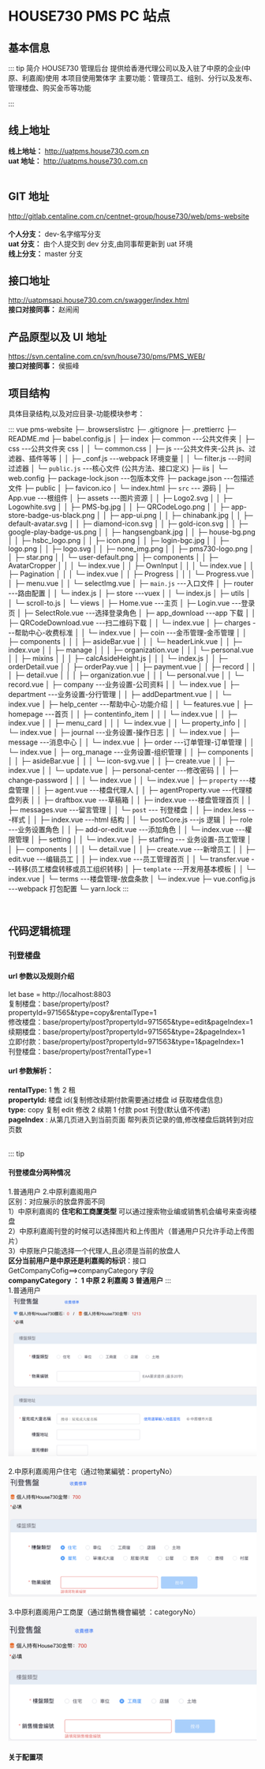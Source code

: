 # HOUSE730 PMS PC 站点

## 基本信息

::: tip 简介
HOUSE730 管理后台
提供给香港代理公司以及入驻了中原的企业(中原、利嘉阁)使用
本项目使用繁体字
主要功能：管理员工、组别、分行以及发布、管理楼盘、购买金币等功能

:::
<br/>

## 线上地址

**线上地址：** <http://uatpms.house730.com.cn>  
**uat 地址：** <http://uatpms.house730.com.cn>  
<br/>

## GIT 地址

<http://gitlab.centaline.com.cn/centnet-group/house730/web/pms-website>
<br/>
<br/>
**个人分支：** dev-名字缩写分支
<br/>
**uat 分支：** 由个人提交到 dev 分支,由同事帮更新到 uat 环境
<br/>
**线上分支：** master 分支

## 接口地址

<http://uatpmsapi.house730.com.cn/swagger/index.html>
<br/>
**接口对接同事：** 赵闹闹

## 产品原型以及 UI 地址

<https://svn.centaline.com.cn/svn/house730/pms/PMS_WEB/>
<br/>
**接口对接同事：** 侯振峰

## 项目结构

具体目录结构,以及对应目录-功能模块参考：

::: vue
pms-website
├─ .browserslistrc
├─ .gitignore
├─ .prettierrc
├─ README.md
├─ babel.config.js
│ ├─ index
├─ common ---公共文件夹
│ ├─ css ---公共文件夹 css
│ │ └─ common.css
│ ├─ js ---公共文件夹-公共 js、过滤器、插件等等
│ │ ├─ \_conf.js ---webpack 环境变量
│ │ └─ filter.js ---时间过滤器
│ └─ `public.js` ---核心文件 (公共方法、接口定义)
├─ iis
│ └─ web.config
├─ package-lock.json ---包版本文件
├─ package.json ---包描述文件
├─ public
│ ├─ favicon.ico
│ └─ index.html
├─ `src` --- 源码
│ ├─ App.vue ---根组件
│ ├─ assets ---图片资源
│ │ ├─ Logo2.svg
│ │ ├─ Logowhite.svg
│ │ ├─ PMS-bg.jpg
│ │ ├─ QRCodeLogo.png
│ │ ├─ app-store-badge-us-black.png
│ │ ├─ app-ui.png
│ │ ├─ chinabank.jpg
│ │ ├─ default-avatar.svg
│ │ ├─ diamond-icon.svg
│ │ ├─ gold-icon.svg
│ │ ├─ google-play-badge-us.png
│ │ ├─ hangsengbank.jpg
│ │ ├─ house-bg.png
│ │ ├─ hsbc_logo.png
│ │ ├─ icon.png
│ │ ├─ login-bgc.jpg
│ │ ├─ logo.png
│ │ ├─ logo.svg
│ │ ├─ none_img.png
│ │ ├─ pms730-logo.png
│ │ ├─ star.png
│ │ └─ user-default.png
│ ├─ components
│ │ ├─ AvatarCropper
│ │ │ └─ index.vue
│ │ ├─ OwnInput
│ │ │ └─ index.vue
│ │ ├─ Pagination
│ │ │ └─ index.vue
│ │ ├─ Progress
│ │ │ └─ Progress.vue
│ │ ├─ menu.vue
│ │ └─ selectImg.vue
│ ├─ `main.js` ---入口文件
│ ├─ router ---路由配置
│ │ └─ index.js
│ ├─ store ---vuex
│ │ └─ index.js
│ ├─ utils
│ │ └─ scroll-to.js
│ └─ views
│ ├─ Home.vue ---主页
│ ├─ Login.vue ---登录页
│ ├─ SelectRole.vue ---选择登录角色
│ ├─ app_download ---app 下载
│ │ ├─ QRCodeDownload.vue ---扫二维码下载
│ │ └─ index.vue
│ ├─ charges ---帮助中心-收费标准
│ │ └─ index.vue
│ ├─ coin ---金币管理-金币管理
│ │ ├─ components
│ │ │ ├─ asideBar.vue
│ │ │ └─ headerLink.vue
│ │ ├─ index.vue
│ │ ├─ manage
│ │ │ ├─ organization.vue
│ │ │ └─ personal.vue
│ │ ├─ mixins
│ │ │ ├─ calcAsideHeight.js
│ │ │ └─ index.js
│ │ ├─ orderDetail.vue
│ │ ├─ orderPay.vue
│ │ ├─ payment.vue
│ │ ├─ record
│ │ │ ├─ detail.vue
│ │ │ ├─ organization.vue
│ │ │ └─ personal.vue
│ │ └─ record.vue
│ ├─ company ---业务设置-公司资料
│ │ └─ index.vue
│ ├─ department ---业务设置-分行管理
│ │ ├─ addDepartment.vue
│ │ └─ index.vue
│ ├─ help_center ---帮助中心-功能介绍
│ │ └─ features.vue
│ ├─ homepage ---首页
│ │ ├─ contentinfo_item
│ │ │ └─ index.vue
│ │ ├─ index.vue
│ │ ├─ menu_card
│ │ │ └─ index.vue
│ │ └─ property_info
│ │ └─ index.vue
│ ├─ journal ---业务设置-操作日志
│ │ └─ index.vue
│ ├─ message ---消息中心
│ │ └─ index.vue
│ ├─ order ---订单管理-订单管理
│ │ └─ index.vue
│ ├─ org_manage ---业务设置-组织管理
│ │ ├─ components
│ │ │ ├─ asideBar.vue
│ │ │ └─ icon-svg.vue
│ │ ├─ create.vue
│ │ ├─ index.vue
│ │ └─ update.vue
│ ├─ personal-center ---修改密码
│ │ ├─ change-password
│ │ │ └─ index.vue
│ │ └─ index.vue
│ ├─ `property` ---楼盘管理
│ │ ├─ agent.vue ---楼盘代理人
│ │ ├─ agentProperty.vue ---代理楼盘列表
│ │ ├─ draftbox.vue ---草稿箱
│ │ ├─ index.vue ---楼盘管理首页
│ │ ├─ messages.vue ---留言管理
│ │ └─ `post` --- 刊登楼盘
│ │ ├─ index.less ---样式
│ │ ├─ index.vue ---html 结构
│ │ └─ postCore.js ---js 逻辑
│ ├─ role ---业务设置角色
│ │ ├─ add-or-edit.vue ---添加角色
│ │ └─ index.vue ---權限管理
│ ├─ setting
│ │ └─ index.vue
│ ├─ staffing --- 业务设置-员工管理
│ │ ├─ components
│ │ │ └─ detail.vue
│ │ ├─ create.vue ---新增员工
│ │ ├─ edit.vue ---编辑员工
│ │ ├─ index.vue ---员工管理首页
│ │ └─ transfer.vue ---转移(员工楼盘转移或员工组织转移)
│ ├─ `template` ---开发用基本模板
│ │ └─ index.vue
│ └─ terms ---楼盘管理-放盘条款
│ └─ index.vue
├─ vue.config.js ---webpack 打包配置
└─ yarn.lock
:::

<br/>

## 代码逻辑梳理

### 刊登楼盘

#### url 参数以及规则介绍

let base = http://localhost:8803 <br/>
复制楼盘：base/property/post?propertyId=971565&type=copy&rentalType=1 <br/>
修改楼盘：base/property/post?propertyId=971565&type=edit&pageIndex=1 <br/>
续期楼盘：base/property/post?propertyId=971565&type=2&pageIndex=1 <br/>
立即付款：base/property/post?propertyId=971563&type=1&pageIndex=1 <br/>
刊登楼盘：base/property/post?rentalType=1 <br/>

#### url 参数解析：

**rentalType:** 1 售 2 租 <br/>
**propertyId:** 楼盘 id(复制修改续期付款需要通过楼盘 id 获取楼盘信息) <br/>
**type:** copy 复制 edit 修改 2 续期 1 付款 post 刊登(默认值不传递) <br/>
**pageIndex** : 从第几页进入到当前页面 帮列表页记录的值,修改楼盘后跳转到对应页数<br/><br/>

::: tip

#### 刊登楼盘分两种情况

1.普通用户 2.中原利嘉阁用户 <br/>
区别：对应展示的放盘界面不同<br/>
1）中原利嘉阁的 **住宅和工商厦类型** 可以通过搜索物业编或销售机会编号来查询楼盘<br/>
2）中原利嘉阁刊登的时候可以选择图片和上传图片（普通用户只允许手动上传图片）<br/>
3）中原账户只能选择一个代理人,且必须是当前的放盘人<br/>
**区分当前用户是中原还是利嘉阁的标识**：接口 GetCompanyCofig==>companyCategory 字段<br/>
**companyCategory ： 1 中原 2 利嘉阁 3 普通用户**
:::
<br/> 1.普通用户<br/>
<a data-fancybox title="pms_普通用户.png" href="/assets/pms_普通用户.png" >![pms_普通用户.png](/assets/pms_普通用户.png)</a> <br/> <br/>2.中原利嘉阁用户住宅（通过物業編號：propertyNo）<br/>
<a data-fancybox title="pms_住宅.png" href="/assets/pms_住宅.png" >![pms_住宅.png](/assets/pms_住宅.png)</a><br/>
<br/>3.中原利嘉阁用户工商厦（通过銷售機會編號 ：categoryNo）<br/>
<a data-fancybox title="pms_工商.png" href="/assets/pms_工商.png" >![pms_工商厦.png](/assets/pms_工商.png)</a><br/>

#### 关于配置项
